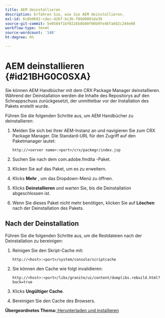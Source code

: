 ```yaml
---
title: AEM deinstallieren
description: Erfahren Sie, wie Sie AEM deinstallieren.
exl-id: 6c6b9692-cdec-426f-bc3b-f09d0091da39
source-git-commit: 5e0584f1bf0216b8b00f00b9fe46fa682c244e08
workflow-type: tm+mt
source-wordcount: '148'
ht-degree: 0%

---
```


# AEM deinstallieren {#id21BHG0C0SXA}

Sie können AEM Handbücher mit dem CRX Package Manager deinstallieren. Während der Deinstallation werden die Inhalte des Repositorys auf den Schnappschuss zurückgesetzt, der unmittelbar vor der Installation des Pakets erstellt wurde.

Führen Sie die folgenden Schritte aus, um AEM Handbücher zu deinstallieren:

1. Melden Sie sich bei Ihrer AEM-Instanz an und navigieren Sie zum CRX Package Manager. Die Standard-URL für den Zugriff auf den Paketmanager lautet:

   ```http
   http://<server name>:<port>/crx/packmgr/index.jsp
   ```

1. Suchen Sie nach dem com.adobe.fmdita -Paket.
1. Klicken Sie auf das Paket, um es zu erweitern.
1. Klicks **Mehr** , um das Dropdown-Menü zu öffnen.
1. Klicks **Deinstallieren** und warten Sie, bis die Deinstallation abgeschlossen ist.
1. Wenn Sie dieses Paket nicht mehr benötigen, klicken Sie auf **Löschen** nach der Deinstallation des Pakets.

## Nach der Deinstallation

Führen Sie die folgenden Schritte aus, um die Restdateien nach der Deinstallation zu bereinigen:

1. Reinigen Sie den Skript-Cache mit:

   ```http
   http://<host>:<port>/system/console/scriptcache
   ```

1. Sie können den Cache wie folgt invalidieren:

   ```http
   http://<host>:<port>/libs/granite/ui/content/dumplibs.rebuild.html?back=true
   ```

1. Klicks **Ungültiger Cache**.
1. Bereinigen Sie den Cache des Browsers.

**Übergeordnetes Thema:**[ Herunterladen und installieren](download-install.md)
